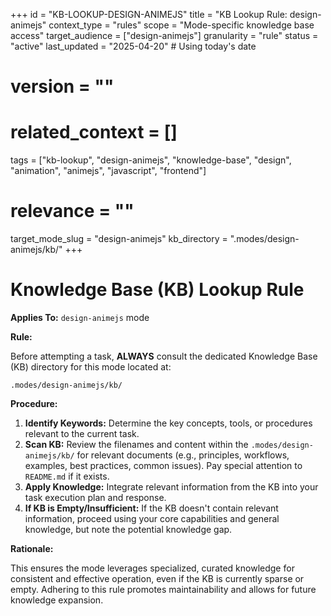 +++
id = "KB-LOOKUP-DESIGN-ANIMEJS"
title = "KB Lookup Rule: design-animejs"
context_type = "rules"
scope = "Mode-specific knowledge base access"
target_audience = ["design-animejs"]
granularity = "rule"
status = "active"
last_updated = "2025-04-20" # Using today's date
# version = ""
# related_context = []
tags = ["kb-lookup", "design-animejs", "knowledge-base", "design", "animation", "animejs", "javascript", "frontend"]
# relevance = ""
target_mode_slug = "design-animejs"
kb_directory = ".modes/design-animejs/kb/"
+++

# Knowledge Base (KB) Lookup Rule

**Applies To:** `design-animejs` mode

**Rule:**

Before attempting a task, **ALWAYS** consult the dedicated Knowledge Base (KB) directory for this mode located at:

`.modes/design-animejs/kb/`

**Procedure:**

1.  **Identify Keywords:** Determine the key concepts, tools, or procedures relevant to the current task.
2.  **Scan KB:** Review the filenames and content within the `.modes/design-animejs/kb/` for relevant documents (e.g., principles, workflows, examples, best practices, common issues). Pay special attention to `README.md` if it exists.
3.  **Apply Knowledge:** Integrate relevant information from the KB into your task execution plan and response.
4.  **If KB is Empty/Insufficient:** If the KB doesn't contain relevant information, proceed using your core capabilities and general knowledge, but note the potential knowledge gap.

**Rationale:**

This ensures the mode leverages specialized, curated knowledge for consistent and effective operation, even if the KB is currently sparse or empty. Adhering to this rule promotes maintainability and allows for future knowledge expansion.